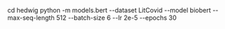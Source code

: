 cd hedwig
python -m models.bert --dataset LitCovid --model biobert --max-seq-length 512 --batch-size 6 --lr 2e-5 --epochs 30
